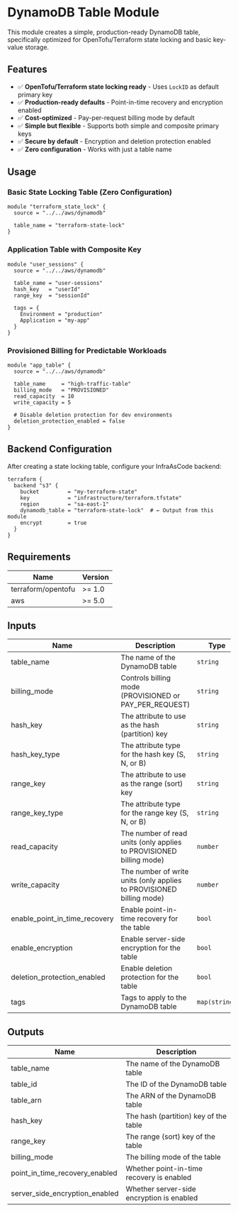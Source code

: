 # DynamoDB Table Module

This module creates a simple, production-ready DynamoDB table, specifically optimized for OpenTofu/Terraform state locking and basic key-value storage.

## Features

- ✅ **OpenTofu/Terraform state locking ready** - Uses `LockID` as default primary key
- ✅ **Production-ready defaults** - Point-in-time recovery and encryption enabled
- ✅ **Cost-optimized** - Pay-per-request billing mode by default
- ✅ **Simple but flexible** - Supports both simple and composite primary keys
- ✅ **Secure by default** - Encryption and deletion protection enabled
- ✅ **Zero configuration** - Works with just a table name

## Usage

### Basic State Locking Table (Zero Configuration)

```hcl
module "terraform_state_lock" {
  source = "../../aws/dynamodb"
  
  table_name = "terraform-state-lock"
}
```

### Application Table with Composite Key

```hcl
module "user_sessions" {
  source = "../../aws/dynamodb"
  
  table_name = "user-sessions"
  hash_key   = "userId"
  range_key  = "sessionId"
  
  tags = {
    Environment = "production"
    Application = "my-app"
  }
}
```

### Provisioned Billing for Predictable Workloads

```hcl
module "app_table" {
  source = "../../aws/dynamodb"
  
  table_name     = "high-traffic-table"
  billing_mode   = "PROVISIONED"
  read_capacity  = 10
  write_capacity = 5
  
  # Disable deletion protection for dev environments
  deletion_protection_enabled = false
}
```

## Backend Configuration

After creating a state locking table, configure your InfraAsCode backend:

```hcl
terraform {
  backend "s3" {
    bucket         = "my-terraform-state"
    key            = "infrastructure/terraform.tfstate"
    region         = "sa-east-1"
    dynamodb_table = "terraform-state-lock"  # ← Output from this module
    encrypt        = true
  }
}
```

## Requirements

| Name | Version |
|------|---------|
| terraform/opentofu | >= 1.0 |
| aws | >= 5.0 |

## Inputs

| Name | Description | Type | Default | Required |
|------|-------------|------|---------|:--------:|
| table_name | The name of the DynamoDB table | `string` | n/a | yes |
| billing_mode | Controls billing mode (PROVISIONED or PAY_PER_REQUEST) | `string` | `"PAY_PER_REQUEST"` | no |
| hash_key | The attribute to use as the hash (partition) key | `string` | `"LockID"` | no |
| hash_key_type | The attribute type for the hash key (S, N, or B) | `string` | `"S"` | no |
| range_key | The attribute to use as the range (sort) key | `string` | `null` | no |
| range_key_type | The attribute type for the range key (S, N, or B) | `string` | `"S"` | no |
| read_capacity | The number of read units (only applies to PROVISIONED billing mode) | `number` | `5` | no |
| write_capacity | The number of write units (only applies to PROVISIONED billing mode) | `number` | `5` | no |
| enable_point_in_time_recovery | Enable point-in-time recovery for the table | `bool` | `true` | no |
| enable_encryption | Enable server-side encryption for the table | `bool` | `true` | no |
| deletion_protection_enabled | Enable deletion protection for the table | `bool` | `true` | no |
| tags | Tags to apply to the DynamoDB table | `map(string)` | `{"ManagedBy": "terraform"}` | no |

## Outputs

| Name | Description |
|------|-------------|
| table_name | The name of the DynamoDB table |
| table_id | The ID of the DynamoDB table |
| table_arn | The ARN of the DynamoDB table |
| hash_key | The hash (partition) key of the table |
| range_key | The range (sort) key of the table |
| billing_mode | The billing mode of the table |
| point_in_time_recovery_enabled | Whether point-in-time recovery is enabled |
| server_side_encryption_enabled | Whether server-side encryption is enabled |